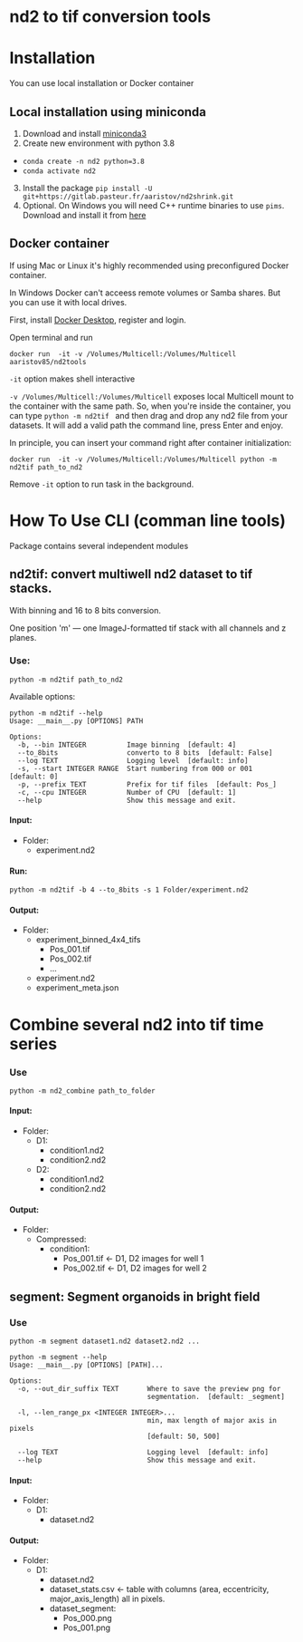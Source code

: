 #  nd2 to tif conversion tools

# Installation

You can use local installation or Docker container

## Local installation using miniconda

1. Download and install [miniconda3](https://docs.conda.io/en/latest/miniconda.html)
2. Create new environment with python 3.8
  - `conda create -n nd2 python=3.8`
  - `conda activate nd2`
3. Install the package `pip install -U git+https://gitlab.pasteur.fr/aaristov/nd2shrink.git`
4. Optional. On Windows you will need C++ runtime binaries to use `pims`. Download and install it from [here](https://aka.ms/vs/16/release/vc_redist.x64.exe)

## Docker container

If using Mac or Linux it's highly recommended using preconfigured  Docker container.

In Windows Docker can't acceess remote volumes or Samba shares. But you can use it with local drives.

First, install [Docker Desktop](https://www.docker.com/products/docker-desktop), register and login.

Open terminal and run
```
docker run  -it -v /Volumes/Multicell:/Volumes/Multicell aaristov85/nd2tools
```
`-it` option makes shell interactive

`-v /Volumes/Multicell:/Volumes/Multicell` exposes local Multicell mount to the container with the same path. So, when you're inside the container, you can type `python -m nd2tif ` and then drag and drop any nd2 file from your datasets. It will add a valid path the command line, press Enter and enjoy.

In principle, you can insert your command right after container initialization:
```
docker run  -it -v /Volumes/Multicell:/Volumes/Multicell python -m nd2tif path_to_nd2
```

Remove `-it` option to run task in the background.

# How To Use CLI (comman line tools)

Package contains several independent modules

## nd2tif: convert multiwell nd2 dataset to tif stacks.

With binning and 16 to 8 bits conversion.

One position 'm' — one ImageJ-formatted tif stack with all channels and z planes.

### Use:

`python -m nd2tif path_to_nd2`

Available options:

```
python -m nd2tif --help
Usage: __main__.py [OPTIONS] PATH

Options:
  -b, --bin INTEGER          Image binning  [default: 4]
  --to_8bits                 converto to 8 bits  [default: False]
  --log TEXT                 Logging level  [default: info]
  -s, --start INTEGER RANGE  Start numbering from 000 or 001  [default: 0]
  -p, --prefix TEXT          Prefix for tif files  [default: Pos_]
  -c, --cpu INTEGER          Number of CPU  [default: 1]
  --help                     Show this message and exit.
```

#### Input:

- Folder:
  - experiment.nd2

#### Run:
`python -m nd2tif -b 4 --to_8bits -s 1 Folder/experiment.nd2`

#### Output:


- Folder:
  - experiment_binned_4x4_tifs
    - Pos_001.tif
    - Pos_002.tif
    - ...
  - experiment.nd2
  - experiment_meta.json


# Combine several nd2 into tif time series

### Use

`python -m nd2_combine path_to_folder`

#### Input:

- Folder:
  - D1: 
    - condition1.nd2
    - condition2.nd2
  - D2:
    - condition1.nd2
    - condition2.nd2

#### Output:

- Folder:
  - Compressed:
    - condition1:
      - Pos_001.tif <- D1, D2 images for well 1
      - Pos_002.tif <- D1, D2 images for well 2

## segment: Segment organoids in bright field

### Use

`python -m segment dataset1.nd2 dataset2.nd2 ...`

```
python -m segment --help
Usage: __main__.py [OPTIONS] [PATH]...

Options:
  -o, --out_dir_suffix TEXT       Where to save the preview png for
                                  segmentation.  [default: _segment]

  -l, --len_range_px <INTEGER INTEGER>...
                                  min, max length of major axis in pixels
                                  [default: 50, 500]

  --log TEXT                      Logging level  [default: info]
  --help                          Show this message and exit.
```

#### Input:

- Folder:
  - D1:
    - dataset.nd2

#### Output:

- Folder:
  - D1:
    - dataset.nd2
    - dataset_stats.csv <- table with columns (area, eccentricity, major_axis_length) all in pixels.
    - dataset_segment:
      - Pos_000.png
      - Pos_001.png

